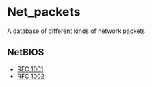 # Net_packets
A database of different kinds of network packets

## NetBIOS

- [RFC 1001](https://tools.ietf.org/html/rfc1001)
- [RFC 1002](https://tools.ietf.org/html/rfc1002)

